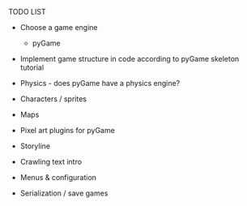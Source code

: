 TODO LIST

* Choose a game engine
   - pyGame
   
* Implement game structure in code according to pyGame skeleton tutorial

* Physics - does pyGame have a physics engine?
* Characters / sprites
* Maps
* Pixel art plugins for pyGame
* Storyline
* Crawling text intro
* Menus & configuration
* Serialization / save games
